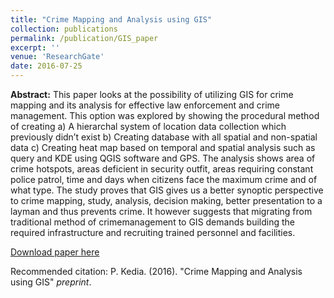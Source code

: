 ```yaml
---
title: "Crime Mapping and Analysis using GIS"
collection: publications
permalink: /publication/GIS_paper
excerpt: ''
venue: 'ResearchGate'
date: 2016-07-25
---
```

**Abstract:** This paper looks at the possibility of utilizing GIS for crime mapping and its analysis for effective law enforcement and crime management. This option was explored by showing the procedural method of creating a) A hierarchal system of location data collection which previously didn’t exist b) Creating database with all spatial and non-spatial data c) Creating heat map based on temporal and spatial analysis such as query and KDE using QGIS software and GPS. The analysis shows area of crime hotspots, areas deficient in security outfit, areas requiring constant police patrol, time and days when citizens face the maximum crime and of what type. The study proves that GIS gives us a better synoptic perspective to crime mapping, study, analysis, decision making, better presentation to a layman and thus prevents crime. It however suggests that migrating from traditional method of crimemanagement to GIS demands building the required infrastructure and recruiting trained personnel and facilities. 

[Download paper here](https://www.researchgate.net/publication/309125859_Crime_Mapping_and_Analysis_using_GIS)

Recommended citation: P. Kedia. (2016). "Crime Mapping and Analysis using GIS" <i>preprint</i>.
